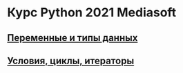 # Курс Python 2021 Mediasoft

## [Переменные и типы данных](./1_types)
## [Условия, циклы, итераторы](./2_iterators)
